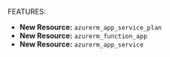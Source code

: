 FEATURES: 

* **New Resource:** `azurerm_app_service_plan`
* **New Resource:** `azurerm_function_app`
* **New Resource:** `azurerm_app_service`